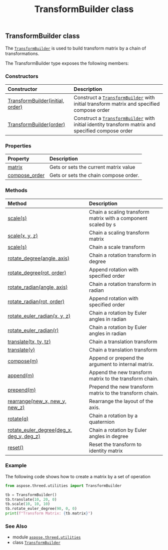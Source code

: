 ﻿---
title: TransformBuilder class
second_title: Aspose.3D for Python via .NET API References
description: 
type: docs
weight: 180
url: /python-net/aspose.threed.utilities/transformbuilder/
is_root: false
---

## TransformBuilder class

The [`TransformBuilder`](/3d/python-net/aspose.threed.utilities/transformbuilder) is used to build transform matrix by a chain of transformations.



The TransformBuilder type exposes the following members:

### Constructors
| Constructor | Description |
| :- | :- |
| [TransformBuilder(initial, order)](/3d/python-net/aspose.threed.utilities/transformbuilder/__init__/#Matrix4-ComposeOrder) | Construct a [`TransformBuilder`](/3d/python-net/aspose.threed.utilities/transformbuilder) with initial transform matrix and specified compose order |
| [TransformBuilder(order)](/3d/python-net/aspose.threed.utilities/transformbuilder/__init__/#ComposeOrder) | Construct a [`TransformBuilder`](/3d/python-net/aspose.threed.utilities/transformbuilder) with initial identity transform matrix and specified compose order |


### Properties
| Property | Description |
| :- | :- |
| [matrix](/3d/python-net/aspose.threed.utilities/transformbuilder/matrix) | Gets or sets the current matrix value |
| [compose_order](/3d/python-net/aspose.threed.utilities/transformbuilder/compose_order) | Gets or sets the chain compose order. |


### Methods
| Method | Description |
| :- | :- |
| [scale(s)](/3d/python-net/aspose.threed.utilities/transformbuilder/scale/#float) | Chain a scaling transform matrix with a component scaled by s |
| [scale(x, y, z)](/3d/python-net/aspose.threed.utilities/transformbuilder/scale/#float-float-float) | Chain a scaling transform matrix |
| [scale(s)](/3d/python-net/aspose.threed.utilities/transformbuilder/scale/#Vector3) | Chain a scale transform |
| [rotate_degree(angle, axis)](/3d/python-net/aspose.threed.utilities/transformbuilder/rotate_degree/#float-Vector3) | Chain a rotation transform in degree |
| [rotate_degree(rot, order)](/3d/python-net/aspose.threed.utilities/transformbuilder/rotate_degree/#Vector3-RotationOrder) | Append rotation with specified order |
| [rotate_radian(angle, axis)](/3d/python-net/aspose.threed.utilities/transformbuilder/rotate_radian/#float-Vector3) | Chain a rotation transform in radian |
| [rotate_radian(rot, order)](/3d/python-net/aspose.threed.utilities/transformbuilder/rotate_radian/#Vector3-RotationOrder) | Append rotation with specified order |
| [rotate_euler_radian(x, y, z)](/3d/python-net/aspose.threed.utilities/transformbuilder/rotate_euler_radian/#float-float-float) | Chain a rotation by Euler angles in radian |
| [rotate_euler_radian(r)](/3d/python-net/aspose.threed.utilities/transformbuilder/rotate_euler_radian/#Vector3) | Chain a rotation by Euler angles in radian |
| [translate(tx, ty, tz)](/3d/python-net/aspose.threed.utilities/transformbuilder/translate/#float-float-float) | Chain a translation transform |
| [translate(v)](/3d/python-net/aspose.threed.utilities/transformbuilder/translate/#Vector3) | Chain a translation transform |
| [compose(m)](/3d/python-net/aspose.threed.utilities/transformbuilder/compose/#Matrix4) | Append or prepend the argument to internal matrix. |
| [append(m)](/3d/python-net/aspose.threed.utilities/transformbuilder/append/#Matrix4) | Append the new transform matrix to the transform chain. |
| [prepend(m)](/3d/python-net/aspose.threed.utilities/transformbuilder/prepend/#Matrix4) | Prepend the new transform matrix to the transform chain. |
| [rearrange(new_x, new_y, new_z)](/3d/python-net/aspose.threed.utilities/transformbuilder/rearrange/#Axis-Axis-Axis) | Rearrange the layout of the axis. |
| [rotate(q)](/3d/python-net/aspose.threed.utilities/transformbuilder/rotate/#Quaternion) | Chain a rotation by a quaternion |
| [rotate_euler_degree(deg_x, deg_y, deg_z)](/3d/python-net/aspose.threed.utilities/transformbuilder/rotate_euler_degree/#float-float-float) | Chain a rotation by Euler angles in degree |
| [reset()](/3d/python-net/aspose.threed.utilities/transformbuilder/reset/#) | Reset the transform to identity matrix |



### Example 


The following code shows how to create a matrix by a set of operation

```python
from aspose.threed.utilities import TransformBuilder

tb = TransformBuilder()
tb.translate(10, 20, 0)
tb.scale(10, 10, 10)
tb.rotate_euler_degree(90, 0, 0)
print(f"Transform Matrix: {tb.matrix}")

```

### See Also
* module [`aspose.threed.utilities`](..)
* class [`TransformBuilder`](/3d/python-net/aspose.threed.utilities/transformbuilder)
